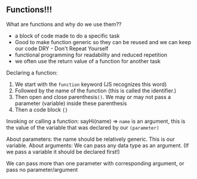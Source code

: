 ## Functions!!!

What are functions and why do we use them?? 
- a block of code made to do a specific task
- Good to make function generic so they can be reused and we can keep our code DRY - Don't Repeat Yourself
- functional programming for readability and reduced repetition
- we often use the return value of a function for another task

Declaring a function:
1. We start with the ```function``` keyword (JS recognizes this word)
2. Followed by the name of the function (this is called the identifier.)
3. Then open and close parenthesis```()```. We may or may not pass a parameter (variable) inside these parenthesis
4. Then a code block ```{}```



Invoking or calling a function:
sayHi(name) => ```name``` is an argument, this is the value of the variable that was declared by our ```(parameter)```

About parameters: the name should be relatively generic. This is our variable.
About arguments: We can pass any data type as an argument. (If we pass a variable it should be declared first!) 

We can pass more than one parameter with corresponding argument, or pass no parameter/argument




